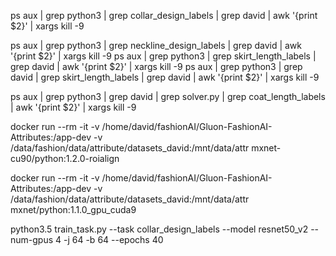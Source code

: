 ps aux | grep python3 | grep collar_design_labels | grep david | awk '{print $2}' | xargs kill -9

ps aux | grep python3 | grep neckline_design_labels | grep david | awk '{print $2}' | xargs kill -9
ps aux | grep python3 | grep skirt_length_labels | grep david | awk '{print $2}' | xargs kill -9
ps aux | grep python3 | grep david
| grep skirt_length_labels | grep david | awk '{print $2}' | xargs kill -9

ps aux | grep python3 | grep david | grep solver.py  | grep coat_length_labels | awk '{print $2}' | xargs kill -9


docker run --rm -it -v /home/david/fashionAI/Gluon-FashionAI-Attributes:/app-dev -v /data/fashion/data/attribute/datasets_david:/mnt/data/attr mxnet-cu90/python:1.2.0-roialign

docker run --rm -it -v /home/david/fashionAI/Gluon-FashionAI-Attributes:/app-dev -v /data/fashion/data/attribute/datasets_david:/mnt/data/attr mxnet/python:1.1.0_gpu_cuda9

python3.5 train_task.py --task collar_design_labels --model resnet50_v2 --num-gpus 4 -j 64 -b 64 --epochs 40

